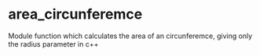 # area_circunferemce
Module function which calculates the area of an circunferemce, giving only the radius parameter in c++
